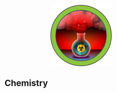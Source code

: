 <style>
    /* Standaardstijl voor de afbeelding */
    .image-class {
        width: 75%; /* Standaard breedte */
        height: auto; /* Houd de verhoudingen correct */
        max-width: 300px; /* Beperk de maximale breedte */
        display: block; /* Zorg ervoor dat de afbeelding een blokelement is */
        margin: 0 auto; /* Centreer de afbeelding horizontaal */
    }

    /* Media query voor schermen kleiner dan 76.1875em (ongeveer 1219px) */
    @media screen and (max-width: 76.1875em) {
        .image-class {
            width: 40%; /* Pas de breedte aan naar 40% bij kleinere schermen */
        }
    }
</style>

<img src="../assets/images/htb/easy/chemistry/chemistry.webp" alt="boxLogo" class="image-class">

# Chemistry
